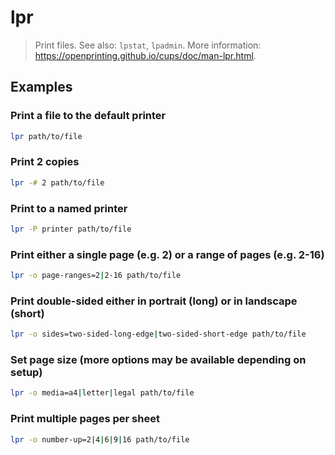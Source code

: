 # lpr

> Print files. See also: `lpstat`, `lpadmin`. More information: <https://openprinting.github.io/cups/doc/man-lpr.html>.

## Examples

### Print a file to the default printer

```bash
lpr path/to/file
```

### Print 2 copies

```bash
lpr -# 2 path/to/file
```

### Print to a named printer

```bash
lpr -P printer path/to/file
```

### Print either a single page (e.g. 2) or a range of pages (e.g. 2-16)

```bash
lpr -o page-ranges=2|2-16 path/to/file
```

### Print double-sided either in portrait (long) or in landscape (short)

```bash
lpr -o sides=two-sided-long-edge|two-sided-short-edge path/to/file
```

### Set page size (more options may be available depending on setup)

```bash
lpr -o media=a4|letter|legal path/to/file
```

### Print multiple pages per sheet

```bash
lpr -o number-up=2|4|6|9|16 path/to/file
```
